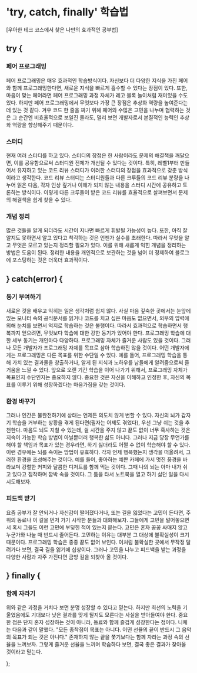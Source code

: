 # 'try, catch, finally' 학습법

[우아한 테크 코스에서 찾은 나만의 효과적인 공부법]

## try {

### 페어 프로그래밍

페어 프로그래밍은 매우 효과적인 학습방식이다. 자신보다 더 다양한 지식을 가진 페어와 함께 프로그래밍한다면, 새로운 지식을 빠르게 흡수할 수 있다는 장점이 있다. 또한, 마음이 맞는 페어라면 페어 프로그래밍 과정 자체가 레고 블록 놀이처럼 재미있을 수도 있다. 하지만 페어 프로그래밍에서 무엇보다 가장 큰 장점은 추상화 역량을 높여준다는 데 있는 것 같다. 겨우 코드 한 줄을 짜기 위해 페어와 수많은 고민을 나누며 협력하는 것은 그 순간엔 비효율적으로 보일진 몰라도, 멀리 보면 개발자로서 본질적인 능력인 추상화 역량을 향상해주기 때문이다.

### 스터디

현재 여러 스터디를 하고 있다. 스터디의 장점은 한 사람이라도 문제의 해결책을 깨달으면, 이를 공유함으로써 스터디원 전체가 개선될 수 있다는 것이다. 특히, 레벨1부터 만들어서 유지하고 있는 코드 리뷰 스터디가 이러한 스터디의 장점을 효과적으로 갖춘 방식이라고 생각한다. 코드 리뷰 스터디는 스터디원들과 다른 크루들의 코드 리뷰 분량을 나누어 읽은 다음, 각자 인상 깊거나 이해가 되지 않는 내용을 스터디 시간에 공유하고 토론하는 방식이다. 이렇게 다른 크루들이 받은 코드 리뷰를 효율적으로 살펴보면서 문제의 해결책을 쉽게 찾을 수 있다.

### 개념 정리

많은 것들을 알게 되더라도 시간이 지나면 빠르게 휘발될 가능성이 높다. 또한, 아직 잘 알지도 못하면서 알고 있다고 착각하는 것은 언젠가 실수를 초래한다. 따라서 무엇을 알고 무엇은 모르고 있는지 정리할 필요가 있다. 이를 위해 새롭게 익힌 개념을 정리하는 방법은 도움이 된다. 정리한 내용을 개인적으로 보관하는 것을 넘어 더 정제하여 블로그에 포스팅하는 것은 더욱더 효과적이다.

## } catch(error) {

### 동기 부여하기

새로운 것을 배우고 익히는 일은 생각처럼 쉽지 않다. 사실 마음 깊숙한 곳에서는 눈앞에 있는 모니터 속의 공식문서를 읽거나 코드를 치고 싶은 마음도 없으면서, 외부의 압력에 의해 눈치를 보면서 억지로 학습하는 것은 불행이다. 따라서 효과적으로 학습하면서 행복까지 얻으려면, 무엇보다 학습에 대한 강한 동기가 있어야 한다.
프로그래밍 학습에 대한 세부 동기는 개인마다 다양하다. 프로그래밍 자체가 즐거운 사람도 있을 것이다. 그러나 모든 개발자가 프로그래밍 자체를 목표로 삼아 학습하진 않을 것이다. 어떤 개발자에게는 프로그래밍은 다른 목표를 위한 수단일 수 있다. 예를 들어, 프로그래밍 학습을 통해 가치 있는 결과물을 창출하거나, 알게 된 지식과 노하우를 남들에게 알려줌으로써 즐거움을 느낄 수 있다.
앞으로 오랜 기간 학습을 이어 나가기 위해서, 프로그래밍 자체가 목표인지 수단인지는 중요하지 않다. 중요한 것은 자신을 이해하고 인정한 후, 자신의 목표를 이루기 위해 성장하겠다는 마음가짐을 갖는 것이다.

### 환경 바꾸기

그러나 인간은 불완전하기에 상태는 언제든 의도치 않게 변할 수 있다. 자신의 뇌가 갑자기 학습을 거부하는 상황을 겪게 된다면(필자는 어제도 겪었다), 우선 그냥 쉬는 것을 추천한다. 마음도 뇌도 지칠 수 있는데, 쉴 시간을 주지 않고 끝도 없이 너무 혹사하는 것은 지속이 가능한 학습 방법이 아닐뿐더러 행복한 삶도 아니다. 그러나 지금 당장 무언가를 해야 할 책임과 목표가 있는 경우라면, 하기 싫더라도 어쩔 수 없이 학습해야 할 수 있다. 이런 경우에는 뇌를 속이는 방법이 유효하다. 각자 언제 행복했는지 생각을 떠올려서, 그러한 환경을 조성해주는 것이다. 예를 들어, 좋아하는 예쁜 카페에 가서 멋진 풍경을 바라보며 강렬한 커피와 달콤한 디저트를 함께 먹는 것이다. 그때 나의 뇌는 아마 내가 쉬고 있다고 짐작하며 깜박 속을 것이다. 그 틈을 타서 노트북을 열고 하기 싫던 일을 다시 시도해보자.

### 피드백 받기

요즘 공부가 잘 안되거나 자신감이 떨어졌다거나, 또는 길을 잃었다는 고민이 든다면, 주위의 동료나 이 길을 먼저 가기 시작한 분들과 대화해보자. 그들에게 고민을 털어놓으면서 혹시 그들도 이런 고민에 부딪힌 적이 있는지 묻는다. 고민은 혼자 꽁꽁 싸매지 않고 누군가와 나눌 때 반드시 줄어든다. 고민하는 이유는 대부분 그 대상에 불확실성이 크기 때문이다. 프로그래밍 학습은 종종 끝도 없어 보인다. 이처럼 불확실한 곳에서 무작정 달려가다 보면, 결국 길을 잃기에 십상이다. 그러나 고민을 나누고 피드백을 받는 과정을 다양한 사람과 자주 가진다면 금방 길을 되찾아 올 것이다.

## } finally {

### 함께 자라기

위와 같은 과정을 거치다 보면 분명 성장할 수 있다고 믿는다. 하지만 최선의 노력을 기울였음에도 기대보다 낮은 결과를 맞게 될지도 모른다는 사실을 받아들여야 한다. 중요한 점은 단지 혼자 성장하는 것이 아니라, 동료와 함께 즐겁게 성장한다는 점이다. 니체는 다음과 같이 말했다. "모든 종착점이 목표는 아니다. 어떤 선율의 끝이 반드시 그 음악의 목표가 되는 것은 아니다." 존재하지 않는 끝을 쫓기보다는 함께 자라는 과정 속의 선율을 느껴보자. 그렇게 즐거운 선율을 느끼며 학습하다 보면, 결국 좋은 결과가 찾아올 것이라고 믿는다.

};
